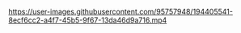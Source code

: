 https://user-images.githubusercontent.com/95757948/194405541-8ecf6cc2-a4f7-45b5-9f67-13da46d9a716.mp4
